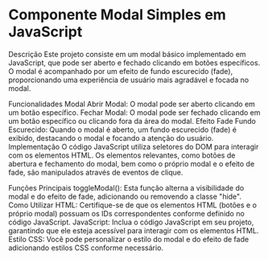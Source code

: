 # Componente Modal Simples em JavaScript

Descrição
Este projeto consiste em um modal básico implementado em JavaScript, que pode ser aberto e fechado clicando em botões específicos. O modal é acompanhado por um efeito de fundo escurecido (fade), proporcionando uma experiência de usuário mais agradável e focada no modal.

Funcionalidades
Modal
Abrir Modal: O modal pode ser aberto clicando em um botão específico.
Fechar Modal: O modal pode ser fechado clicando em um botão específico ou clicando fora da área do modal.
Efeito Fade
Fundo Escurecido: Quando o modal é aberto, um fundo escurecido (fade) é exibido, destacando o modal e focando a atenção do usuário.
Implementação
O código JavaScript utiliza seletores do DOM para interagir com os elementos HTML. Os elementos relevantes, como botões de abertura e fechamento do modal, bem como o próprio modal e o efeito de fade, são manipulados através de eventos de clique.

Funções Principais
toggleModal(): Esta função alterna a visibilidade do modal e do efeito de fade, adicionando ou removendo a classe "hide".
Como Utilizar
HTML: Certifique-se de que os elementos HTML (botões e o próprio modal) possuam os IDs correspondentes conforme definido no código JavaScript.
JavaScript: Inclua o código JavaScript em seu projeto, garantindo que ele esteja acessível para interagir com os elementos HTML.
Estilo CSS: Você pode personalizar o estilo do modal e do efeito de fade adicionando estilos CSS conforme necessário.
